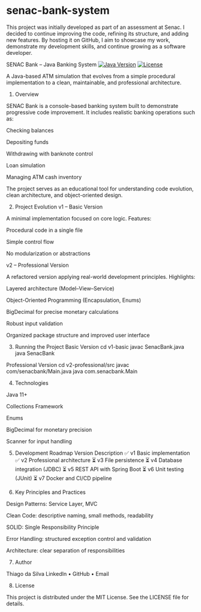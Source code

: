 # senac-bank-system
This project was initially developed as part of an assessment at Senac. I decided to continue improving the code, refining its structure, and adding new features. By hosting it on GitHub, I aim to showcase my work, demonstrate my development skills, and continue growing as a software developer.

SENAC Bank – Java Banking System
[![Java Version](https://img.shields.io/badge/Java-11%2B-orange)](https://www.oracle.com/java/)
[![License](https://img.shields.io/badge/license-MIT-blue.svg)](LICENSE)

A Java-based ATM simulation that evolves from a simple procedural implementation to a clean, maintainable, and professional architecture.

1. Overview

SENAC Bank is a console-based banking system built to demonstrate progressive code improvement.
It includes realistic banking operations such as:

Checking balances

Depositing funds

Withdrawing with banknote control

Loan simulation

Managing ATM cash inventory

The project serves as an educational tool for understanding code evolution, clean architecture, and object-oriented design.

2. Project Evolution
v1 – Basic Version

A minimal implementation focused on core logic.
Features:

Procedural code in a single file

Simple control flow

No modularization or abstractions

v2 – Professional Version

A refactored version applying real-world development principles.
Highlights:

Layered architecture (Model–View–Service)

Object-Oriented Programming (Encapsulation, Enums)

BigDecimal for precise monetary calculations

Robust input validation

Organized package structure and improved user interface

3. Running the Project
Basic Version
cd v1-basic
javac SenacBank.java
java SenacBank

Professional Version
cd v2-professional/src
javac com/senacbank/Main.java
java com.senacbank.Main

4. Technologies

Java 11+

Collections Framework

Enums

BigDecimal for monetary precision

Scanner for input handling

5. Development Roadmap
Version	Description
✅ v1	Basic implementation
✅ v2	Professional architecture
⏳ v3	File persistence
⏳ v4	Database integration (JDBC)
⏳ v5	REST API with Spring Boot
⏳ v6	Unit testing (JUnit)
⏳ v7	Docker and CI/CD pipeline

6. Key Principles and Practices

Design Patterns: Service Layer, MVC

Clean Code: descriptive naming, small methods, readability

SOLID: Single Responsibility Principle

Error Handling: structured exception control and validation

Architecture: clear separation of responsibilities

7. Author

Thiago da Silva
LinkedIn
 • GitHub
 • Email

8. License

This project is distributed under the MIT License.
See the LICENSE
 file for details.
